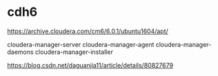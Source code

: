 # cdh6
https://archive.cloudera.com/cm6/6.0.1/ubuntu1604/apt/

cloudera-manager-server
cloudera-manager-agent
cloudera-manager-daemons
cloudera-manager-installer

https://blog.csdn.net/daguanjia11/article/details/80827679